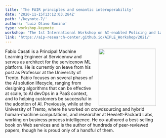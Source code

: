 ```yaml
---
title: 'The FAIR principles and semantic interoperability'
date: '2020-11-15T13:12:03.284Z'
path: '/keynote-7/'
authors: 'Luiz Olavo Bonino'
type: workshop-keynote
workshop: 'The 1st International Workshop on AI-enabled Policing and Law Enforcement (AI-PLE 2021)'
link: 'https://aip-research-center.github.io/AIPLE_Workshop/2021/'
---
```


<img align="right" width="185" style="margin-left:16px;margin-right:16px" src="https://aip-research-center.github.io/AIPLE_Workshop/2021/Fabio.jpg"/>

Fabio Casati is a Principal Machine Learning Engineer at Servicenow and serves as architect for the servicenow ML 
platform. He is currently on leave from his post as Professor at the University of Trento. Fabio focuses on several 
phases of the AI solution lifecycle, ranging from designing algorithms that can be effective at scale, to AI devOps in 
a PaaS context, and to helping customers be successful in the adoption of AI. Previously, while at the University of 
Trento, where he worked on crowdsourcing and hybrid human-machine computations, and researcher at Hewlett-Packard Labs, 
working on business process intelligence. He co-authored a best-selling book on Web services and is the author of 
hundreds of peer-reviewed papers, though he is proud only of a handful of them.